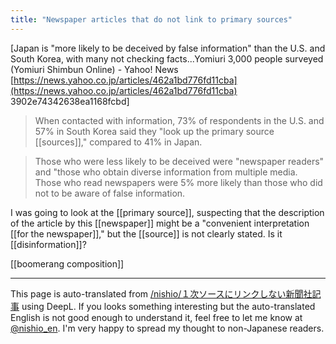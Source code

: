 ```yaml
---
title: "Newspaper articles that do not link to primary sources"
---
```


[Japan is "more likely to be deceived by false information" than the U.S. and South Korea, with many not checking facts...Yomiuri 3,000 people surveyed (Yomiuri Shimbun Online) - Yahoo! News [https://news.yahoo.co.jp/articles/462a1bd776fd11cba](https://news.yahoo.co.jp/articles/462a1bd776fd11cba) 3902e74342638ea1168fcbd]
> When contacted with information, 73% of respondents in the U.S. and 57% in South Korea said they "look up the primary source [[sources]]," compared to 41% in Japan.

> Those who were less likely to be deceived were "newspaper readers" and "those who obtain diverse information from multiple media. Those who read newspapers were 5% more likely than those who did not to be aware of false information.

I was going to look at the [[primary source]], suspecting that the description of the article by this [[newspaper]] might be a "convenient interpretation [[for the newspaper]]," but the [[source]] is not clearly stated. Is it [[disinformation]]?

[[boomerang composition]]

---
This page is auto-translated from [/nishio/１次ソースにリンクしない新聞社記事](https://scrapbox.io/nishio/１次ソースにリンクしない新聞社記事) using DeepL. If you looks something interesting but the auto-translated English is not good enough to understand it, feel free to let me know at [@nishio_en](https://twitter.com/nishio_en). I'm very happy to spread my thought to non-Japanese readers.